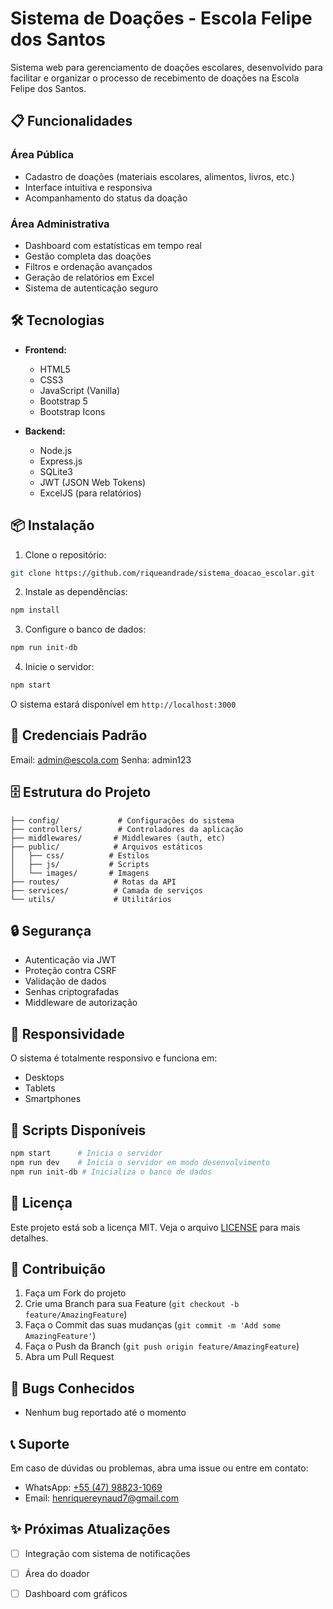 # Sistema de Doações - Escola Felipe dos Santos

Sistema web para gerenciamento de doações escolares, desenvolvido para facilitar e organizar o processo de recebimento de doações na Escola Felipe dos Santos.

## 📋 Funcionalidades

### Área Pública
- Cadastro de doações (materiais escolares, alimentos, livros, etc.)
- Interface intuitiva e responsiva
- Acompanhamento do status da doação

### Área Administrativa
- Dashboard com estatísticas em tempo real
- Gestão completa das doações
- Filtros e ordenação avançados
- Geração de relatórios em Excel
- Sistema de autenticação seguro

## 🛠️ Tecnologias

- **Frontend:**
  - HTML5
  - CSS3
  - JavaScript (Vanilla)
  - Bootstrap 5
  - Bootstrap Icons

- **Backend:**
  - Node.js
  - Express.js
  - SQLite3
  - JWT (JSON Web Tokens)
  - ExcelJS (para relatórios)

## 📦 Instalação

1. Clone o repositório:
```bash
git clone https://github.com/riqueandrade/sistema_doacao_escolar.git
```

2. Instale as dependências:
```bash
npm install
```

3. Configure o banco de dados:
```bash
npm run init-db
```

4. Inicie o servidor:
```bash
npm start
```

O sistema estará disponível em `http://localhost:3000`

## 🔑 Credenciais Padrão

Email: admin@escola.com
Senha: admin123

## 🗄️ Estrutura do Projeto

```
├── config/             # Configurações do sistema
├── controllers/        # Controladores da aplicação
├── middlewares/       # Middlewares (auth, etc)
├── public/            # Arquivos estáticos
│   ├── css/          # Estilos
│   ├── js/           # Scripts
│   └── images/       # Imagens
├── routes/            # Rotas da API
├── services/          # Camada de serviços
└── utils/             # Utilitários
```

## 🔒 Segurança

- Autenticação via JWT
- Proteção contra CSRF
- Validação de dados
- Senhas criptografadas
- Middleware de autorização

## 📱 Responsividade

O sistema é totalmente responsivo e funciona em:
- Desktops
- Tablets
- Smartphones

## 🚀 Scripts Disponíveis

```bash
npm start      # Inicia o servidor
npm run dev    # Inicia o servidor em modo desenvolvimento
npm run init-db # Inicializa o banco de dados
```

## 📄 Licença

Este projeto está sob a licença MIT. Veja o arquivo [LICENSE](LICENSE) para mais detalhes.

## 👥 Contribuição

1. Faça um Fork do projeto
2. Crie uma Branch para sua Feature (`git checkout -b feature/AmazingFeature`)
3. Faça o Commit das suas mudanças (`git commit -m 'Add some AmazingFeature'`)
4. Faça o Push da Branch (`git push origin feature/AmazingFeature`)
5. Abra um Pull Request

## 🐛 Bugs Conhecidos

- Nenhum bug reportado até o momento

## 📞 Suporte

Em caso de dúvidas ou problemas, abra uma issue ou entre em contato:

- WhatsApp: [+55 (47) 98823-1069](https://wa.me/5547988231069)
- Email: [henriquereynaud7@gmail.com](mailto:henriquereynaud7@gmail.com)

## ✨ Próximas Atualizações

- [ ] Integração com sistema de notificações
- [ ] Área do doador
- [ ] Dashboard com gráficos

